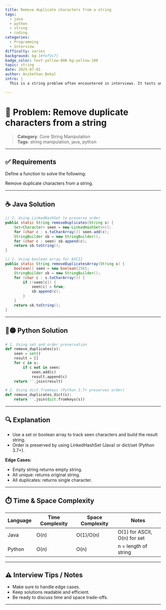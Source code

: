 ```yaml
---
title: Remove duplicate characters from a string
tags:
  - java
  - python
  - string
  - coding
categories:
  - Programming
  - Interview
difficulty: varies
background: bg-[#fef3c7]
badge_color: text-yellow-800 bg-yellow-100
topic: string
date: 2025-07-01
author: Anikethan Bekal
intro: |
  This is a string problem often encountered in interviews. It tests understanding of fundamental concepts such as iteration, pattern matching, or algorithmic design depending on the problem.

---
```


# 🧠 Problem: Remove duplicate characters from a string

> **Category**: Core String Manipulation  
> **Tags**: string manipulation, java, python

---

## ✅ Requirements

Define a function to solve the following:

Remove duplicate characters from a string.

---

## ☕ Java Solution

```java
// 1. Using LinkedHashSet to preserve order
public static String removeDuplicates(String s) {
    Set<Character> seen = new LinkedHashSet<>();
    for (char c : s.toCharArray()) seen.add(c);
    StringBuilder sb = new StringBuilder();
    for (char c : seen) sb.append(c);
    return sb.toString();
}

// 2. Using boolean array for ASCII
public static String removeDuplicatesArray(String s) {
    boolean[] seen = new boolean[256];
    StringBuilder sb = new StringBuilder();
    for (char c : s.toCharArray()) {
        if (!seen[c]) {
            seen[c] = true;
            sb.append(c);
        }
    }
    return sb.toString();
}
```

---

## 🔵🟡 Python Solution

```python
# 1. Using set and order preservation
def remove_duplicates(s):
    seen = set()
    result = []
    for c in s:
        if c not in seen:
            seen.add(c)
            result.append(c)
    return ''.join(result)

# 2. Using dict.fromkeys (Python 3.7+ preserves order)
def remove_duplicates_dict(s):
    return ''.join(dict.fromkeys(s))
```

---

## 🔍 Explanation

- Use a set or boolean array to track seen characters and build the result string.
- Order is preserved by using LinkedHashSet (Java) or dict/set (Python 3.7+).

**Edge Cases:**
- Empty string returns empty string.
- All unique: returns original string.
- All duplicates: returns single character.

---

## ⏱️ Time & Space Complexity

| Language | Time Complexity | Space Complexity | Notes |
|----------|-----------------|------------------|-------|
| Java     | O(n)            | O(1)/O(n)        | O(1) for ASCII, O(n) for set |
| Python   | O(n)            | O(n)             | n = length of string |

---

## ⚠️ Interview Tips / Notes

- Make sure to handle edge cases.
- Keep solutions readable and efficient.
- Be ready to discuss time and space trade-offs.

---
